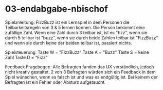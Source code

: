 # 03-endabgabe-nbischof

Spielanleitung:
FizzBuzz ist ein Lernspiel in dem Personen die Teilbarkeitsregeln von 3 & 5 lernen können. Die Person bekommt eine zufällige Zahl. Wenn eine Zahl durch 3 teilbar ist, ist es "fizz", wenn sie durch 5 teilbar ist "buzz", wenn sie durch beide Zahlen teilbar ist "FizzBuzz" und wenn sie durch keine der beiden teilbar ist, passiert nichts.

Spielsteuerung:
Taste W = "FizzBuzz"
Taste A = "Buzz"
Taste S = keine Zahl
Taste D = "Fizz"

Feedback Fragebogen:
Alle Befragten fanden das UX verständlich, jedoch nicht kreativ gestaltet. 2 von 3 Befragten würden sich ein Feedback in dem Spiel wünschen, wenn es falsch ist und was es endgültig ist. Bei keinem der Befragten ist ein Fehler oder Absturz aufgetaucht.

